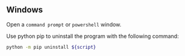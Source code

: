 ## Windows

Open a `command prompt` or `powershell` window.

Use python pip to uninstall the program with the following command:

```sh
python -m pip uninstall ${script}
```
